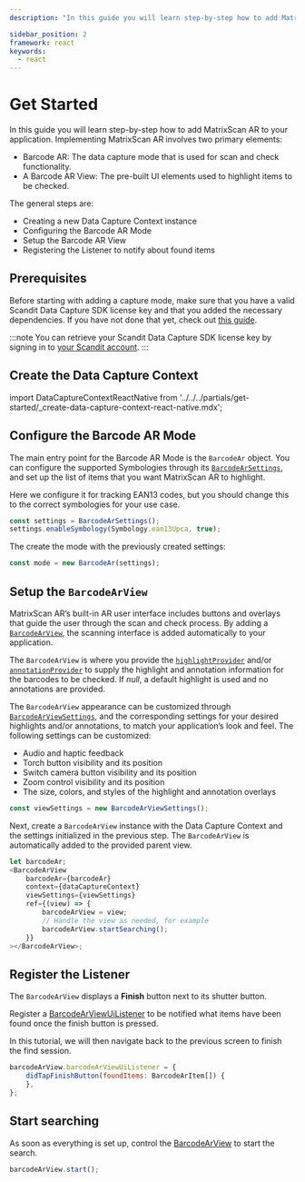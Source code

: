 ```yaml
---
description: "In this guide you will learn step-by-step how to add MatrixScan AR to your application. Implementing MatrixScan AR involves two primary elements:                                                                              "

sidebar_position: 2
framework: react
keywords:
  - react
---
```


# Get Started

In this guide you will learn step-by-step how to add MatrixScan AR to your application. Implementing MatrixScan AR involves two primary elements:

- Barcode AR: The data capture mode that is used for scan and check functionality.
- A Barcode AR View: The pre-built UI elements used to highlight items to be checked.

The general steps are:

- Creating a new Data Capture Context instance
- Configuring the Barcode AR Mode
- Setup the Barcode AR View
- Registering the Listener to notify about found items

## Prerequisites

Before starting with adding a capture mode, make sure that you have a valid Scandit Data Capture SDK license key and that you added the necessary dependencies. If you have not done that yet, check out [this guide](../add-sdk.md).

:::note
You can retrieve your Scandit Data Capture SDK license key by signing in to [your Scandit account](https://ssl.scandit.com/dashboard/sign-in).
:::

## Create the Data Capture Context

import DataCaptureContextReactNative from '../../../partials/get-started/_create-data-capture-context-react-native.mdx';

<DataCaptureContextReactNative/>

## Configure the Barcode AR Mode

The main entry point for the Barcode AR Mode is the `BarcodeAr` object. You can configure the supported Symbologies through its [`BarcodeArSettings`](https://docs.scandit.com/7.6/data-capture-sdk/react-native/barcode-capture/api/barcode-ar-settings.html), and set up the list of items that you want MatrixScan AR to highlight.

Here we configure it for tracking EAN13 codes, but you should change this to the correct symbologies for your use case.

```js
const settings = BarcodeArSettings();
settings.enableSymbology(Symbology.ean13Upca, true);
```

The create the mode with the previously created settings:

```js
const mode = new BarcodeAr(settings);
```

## Setup the `BarcodeArView`

MatrixScan AR’s built-in AR user interface includes buttons and overlays that guide the user through the scan and check process. By adding a [`BarcodeArView`](https://docs.scandit.com/7.6/data-capture-sdk/react-native/barcode-capture/api/ui/barcode-ar-view.html#class-scandit.datacapture.barcode.check.ui.BarcodeArView), the scanning interface is added automatically to your application.

The `BarcodeArView` is where you provide the [`highlightProvider`](https://docs.scandit.com/7.6/data-capture-sdk/react-native/barcode-capture/api/ui/barcode-ar-view.html#property-scandit.datacapture.barcode.check.ui.BarcodeArView.HighlightProvider) and/or [`annotationProvider`](https://docs.scandit.com/7.6/data-capture-sdk/react-native/barcode-capture/api/ui/barcode-ar-view.html#property-scandit.datacapture.barcode.check.ui.BarcodeArView.AnnotationProvider) to supply the highlight and annotation information for the barcodes to be checked. If *null*, a default highlight is used and no annotations are provided.

The `BarcodeArView` appearance can be customized through [`BarcodeArViewSettings`](https://docs.scandit.com/7.6/data-capture-sdk/react-native/barcode-capture/api/ui/barcode-ar-view-settings.html#class-scandit.datacapture.barcode.check.ui.BarcodeArViewSettings), and the corresponding settings for your desired highlights and/or annotations, to match your application’s look and feel. The following settings can be customized:

* Audio and haptic feedback
* Torch button visibility and its position
* Switch camera button visibility and its position
* Zoom control visibility and its position
* The size, colors, and styles of the highlight and annotation overlays

```js
const viewSettings = new BarcodeArViewSettings();
```

Next, create a `BarcodeArView` instance with the Data Capture Context and the settings initialized in the previous step. The `BarcodeArView` is automatically added to the provided parent view.

```js
let barcodeAr;
<BarcodeArView
	barcodeAr={barcodeAr}
	context={dataCaptureContext}
	viewSettings={viewSettings}
	ref={(view) => {
		barcodeArView = view;
		// Handle the view as needed, for example
		barcodeArView.startSearching();
	}}
></BarcodeArView>;
```

## Register the Listener

The `BarcodeArView` displays a **Finish** button next to its shutter button. 

Register a [BarcodeArViewUiListener](https://docs.scandit.com/7.6/data-capture-sdk/react-native/barcode-capture/api/ui/barcode-ar-view.html#interface-scandit.datacapture.barcode.check.ui.IBarcodeArViewUiListener) to be notified what items have been found once the finish button is pressed.

In this tutorial, we will then navigate back to the previous screen to finish the find session.

```js
barcodeArView.barcodeArViewUiListener = {
	didTapFinishButton(foundItems: BarcodeArItem[]) {
	},
};
```

## Start searching

As soon as everything is set up, control the [BarcodeArView](https://docs.scandit.com/7.6/data-capture-sdk/react-native/barcode-capture/api/ui/barcode-ar-view.html#class-scandit.datacapture.barcode.check.ui.BarcodeArView) to start the search.

```js
barcodeArView.start();
```
